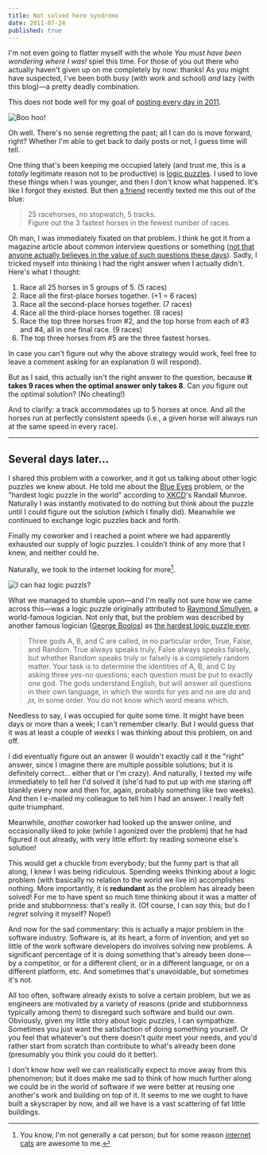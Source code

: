 ```yaml
---
title: Not solved here syndrome
date: 2011-07-24
published: true
---
```


I'm not even going to flatter myself with the whole *You must have been wondering where I was!* spiel this time. For those of you out there who actually haven't given up on me completely by now: thanks! As you might have suspected, I've been both busy (with work and school) *and* lazy (with this blog)—a pretty deadly combination.

This does not bode well for my goal of [posting every day in 2011](http://dailypost.wordpress.com/).

![Boo hoo!](/images/boo-hoo.jpg)

Oh well. There's no sense regretting the past; all I can do is move forward, right? Whether I'm able to get back to daily posts or not, I guess time will tell.

One thing that's been keeping me occupied lately (and trust me, this is a *totally* legitimate reason not to be productive) is [logic puzzles](http://wiki.xkcd.com/irc/Puzzles). I used to love these things when I was younger, and then I don't know what happened. It's like I forgot they existed. But then [a friend](http://evservations.blogspot.com/) recently texted me this out of the blue:

> 25 racehorses, no stopwatch, 5 tracks.  
> Figure out the 3 fastest horses in the fewest number of races.

Oh man, I was immediately fixated on that problem. I think he got it from a magazine article about common interview questions or something ([not that anyone actually believes in the value of such questions these days](http://blogs.msdn.com/b/ericlippert/archive/2011/02/14/what-would-feynman-do.aspx)). Sadly, I tricked myself into thinking I had the right answer when I actually didn't. Here's what I thought:

1. Race all 25 horses in 5 groups of 5. (5 races)
2. Race all the first-place horses together. (+1 = 6 races)
3. Race all the second-place horses together. (7 races)
4. Race all the third-place horses together. (8 races)
5. Race the top three horses from #2, and the top horse from each of #3 and #4, all in one final race. (9 races)
6. The top three horses from #5 are the three fastest horses.

In case you can't figure out why the above strategy would work, feel free to leave a comment asking for an explanation (I will respond).

But as I said, this actually isn't the right answer to the question, because **it takes 9 races when the optimal answer only takes 8**. Can *you* figure out the optimal solution? (No cheating!)

And to clarify: a track accommodates up to 5 horses at once. And all the horses run at perfectly consistent speeds (i.e., a given horse will always run at the same speed in every race).

***

Several days later...
---------------------

I shared this problem with a coworker, and it got us talking about other logic puzzles we knew about. He told me about the [Blue Eyes](http://xkcd.com/blue_eyes.html) problem, or the "hardest logic puzzle in the world" according to [XKCD](http://xkcd.com/)'s Randall Munroe. Naturally I was instantly motivated to do nothing but think about the puzzle until I could figure out the solution (which I finally did). Meanwhile we continued to exchange logic puzzles back and forth.

Finally my coworker and I reached a point where we had apparently exhausted our supply of logic puzzles. I couldn't think of any more that I knew, and neither could he.

Naturally, we took to the internet looking for more[^internet-cats].

![I can haz logic puzzls?](/images/cat-surfing-the-web.jpg)

What we managed to stumble upon—and I'm really not sure how we came across this—was a logic puzzle originally attributed to [Raymond Smullyen](http://en.wikipedia.org/wiki/Raymond_Smullyan), a world-famous logician. Not only that, but the problem was described by another famous logician ([George Boolos](http://en.wikipedia.org/wiki/George_Boolos)) as <a href="http://en.wikipedia.org/wiki/The_hardest_logic_puzzle_ever">the hardest logic puzzle ever</a>.

> Three gods A, B, and C are called, in no particular order, True, False, and Random. True always speaks truly, False always speaks falsely, but whether Random speaks truly or falsely is a completely random matter. Your task is to determine the identities of A, B, and C by asking three yes-no questions; each question must be put to exactly one god. The gods understand English, but will answer all questions in their own language, in which the words for yes and no are *da* and *ja*, in some order. You do not know which word means which.

Needless to say, I was occupied for quite some time. It might have been days or more than a week; I can't remember clearly. But I would guess that it was at least a couple of *weeks* I was thinking about this problem, on and off.

I did eventually figure out an answer (I wouldn't exactly call it the "right" answer, since I imagine there are multiple possible solutions; but it is definitely correct... either that or I'm crazy). And naturally, I texted my wife immediately to tell her I'd solved it (she'd had to put up with me staring off blankly every now and then for, again, probably something like two weeks). And then I e-mailed my colleague to tell him I had an answer. I really felt quite triumphant.

Meanwhile, *another* coworker had looked up the answer online, and occasionally liked to joke (while I agonized over the problem) that he had figured it out already, with very little effort: by reading someone else's solution!

This would get a chuckle from everybody; but the funny part is that all along, I knew I was being ridiculous. Spending weeks thinking about a logic problem (with basically no relation to the world we live in) accomplishes nothing. More importantly, it is **redundant** as the problem has already been solved! For me to have spent so much time thinking about it was a matter of pride and stubbornness: that's really it. (Of course, I can *say* this; but do I *regret* solving it myself? Nope!)

And now for the sad commentary: this is actually a major problem in the software industry. Software is, at its heart, a form of invention; and yet so little of the work software developers do involves solving new problems. A significant percentage of it is doing something that's already been done—by a competitor, or for a different client, or in a different language, or on a different platform, etc. And sometimes that's unavoidable, but sometimes it's not.

All too often, software already exists to solve a certain problem, but we as engineers are motivated by a variety of reasons (pride and stubbornness typically among them) to disregard such software and build our own. Obviously, given my little story about logic puzzles, I can sympathize. Sometimes you just want the satisfaction of doing something yourself. Or you feel that whatever's out there doesn't *quite* meet your needs, and you'd rather start from scratch than contribute to what's already been done (presumably you think you could do it better).

I don't know how well we can realistically expect to move away from this phenomenon; but it does make me sad to think of how much further along we could be in the world of software if we were better at reusing one another's work and building on top of it. It seems to me we ought to have built a skyscraper by now, and all we have is a vast scattering of fat little buildings.

[^internet-cats]: You know, I'm not generally a cat person; but for some reason [internet cats](http://www.youtube.com/watch?v=z_AbfPXTKms) are awesome to me.
